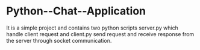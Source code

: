 # Python--Chat--Application
It is a simple project and contains two python scripts server.py which handle client request and client.py send request and receive response from the server through socket communication.

